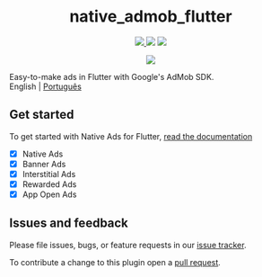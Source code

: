 <div>
  <h1 align="center">native_admob_flutter</h1>
  <p align="center" >
    <a title="Pub" href="https://pub.dartlang.org/packages/native_admob_flutter" >
      <img src="https://img.shields.io/pub/v/native_admob_flutter.svg?style=popout&include_prereleases" />
    </a>
    <a title="Github License">
      <img src="https://img.shields.io/github/license/bdlukaa/native_admob_flutter" />
    </a>
    <a title="PRs are welcome">
      <img src="https://img.shields.io/badge/PRs-welcome-brightgreen.svg" />
    </a>
  <div>
  <p align="center">
    <a title="Buy me a coffee" href="https://www.buymeacoffee.com/bdlukaa">
      <img src="https://img.buymeacoffee.com/button-api/?text=Buy me a coffee&emoji=&slug=bdlukaa&button_colour=FF5F5F&font_colour=ffffff&font_family=Lato&outline_colour=000000&coffee_colour=FFDD00">
    </a>
  </p>

Easy-to-make ads in Flutter with Google's AdMob SDK.\
English | [Português](README-PT.md)

</div>

## Get started

To get started with Native Ads for Flutter, [read the documentation](https://github.com/bdlukaa/native_admob_flutter/wiki)

- [x] Native Ads
- [x] Banner Ads
- [x] Interstitial Ads
- [x] Rewarded Ads
- [x] App Open Ads

## Issues and feedback

Please file issues, bugs, or feature requests in our [issue tracker](https://github.com/bdlukaa/native_admob_flutter/issues/new).

To contribute a change to this plugin open a [pull request](https://github.com/bdlukaa/native_admob_flutter/pulls).
